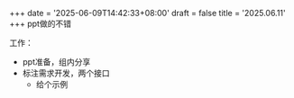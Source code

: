 +++
date = '2025-06-09T14:42:33+08:00'
draft = false
title = '2025.06.11'
+++
ppt做的不错

<!--more-->
工作：
- ppt准备，组内分享
- 标注需求开发，两个接口
  - 给个示例
